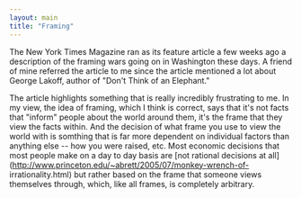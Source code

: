 ```yaml
---
layout: main
title: "Framing"
---
```

The New York Times Magazine ran as its feature article a few weeks ago a
description of the framing wars going on in Washington these days. A friend of
mine referred the article to me since the article mentioned a lot about George
Lakoff, author of "Don't Think of an Elephant."

  
The article highlights something that is really incredibly frustrating to me.
In my view, the idea of framing, which I think is correct, says that it's not
facts that "inform" people about the world around them, it's the frame that
they view the facts within. And the decision of what frame you use to view the
world with is somthing that is far more dependent on individual factors than
anything else -- how you were raised, etc. Most economic decisions that most
people make on a day to day basis are [not rational decisions at
all](http://www.princeton.edu/~abrett/2005/07/monkey-wrench-of-
irrationality.html) but rather based on the frame that someone views
themselves through, which, like all frames, is completely arbitrary.

